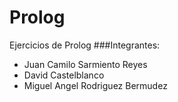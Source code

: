 # Prolog
Ejercicios de Prolog
###Integrantes: 
- Juan Camilo Sarmiento Reyes
- David Castelblanco
- Miguel Angel Rodriguez Bermudez
